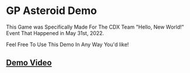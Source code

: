 # GP Asteroid Demo
This Game was Specifically Made For The CDX Team "Hello, New World!" Event That Happened in May 31st, 2022.

Feel Free To Use This Demo In Any Way You'd like!

## [Demo Video](https://youtu.be/Ql0USr4MjfQ?t=76)
